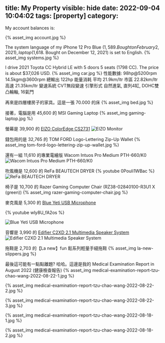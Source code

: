 title: My Property
visible: hide
date: 2022-09-04 10:04:02
tags: [property]
category: 
---

<!--總資產超出 10,342,95，--> My account balances is:
{% asset_img account.jpg %}

The system language of my iPhone 12 Pro Blue ($1,589. Bought on February 2, 2021), laptop ($1,618. Bought on December 12, 2021) is set to English.
{% asset_img systems.jpg %}

<!--more-->

I drive 2021 Toyota CC Hybrid LE with 5 doors 5 seats (1798 CC). The price is about $37,026 USD.
{% asset_img car.jpg %}
性能數據: 98hp@5200rpm 14.5kgm@3600rpm 總輸出 122hp
能量消耗 平均 21.9km/ltr 市區 22.82km/ltr 高速 21.35km/ltr
變速系統 CVT無段變速
引擎形式 自然進氣, 直列4缸, DOHC雙凸輪軸, 16氣門

<!--
再來是房子。我有一棟買 13,500,000，107 年實價登陸達 15,000,000，貸款剩下 7,781,117，賣掉後得 6,218,883 的四層樓房子、一層買 6,720,000，實價登陸達 7,500,000，貸款剩下 5,905,962，賣掉後得 1,594,038 的房子。
-->

再來是四層樓房子的家具。這是一張 70.000 的床
{% asset_img bed.jpg %}

接著，電腦是用 45,600 的 MSI Gaming Laptop
{% asset_img gaming-laptop.jpg %}

螢幕是 39,900 的 [EIZO ColorEdge CS2731](https://www.eizo.com.tw/products/coloredge/cs2731/index.html)
![EIZO Monitor](https://www.eizo.com.tw/products/coloredge/cs2731/images/header_bg.jpg)

錢包用的是 32,765 的 TOM FORD Logo-Lettering Zip-Up Wallet
{% asset_img tom-ford-logo-lettering-zip-up-wallet.jpg %}

還有一組 11,610 的專業電繪版 Wacom Intuos Pro Medium PTH-660/K0
![Wacom Intuos Pro Medium PTH-660/K0](https://store.wacom.tw/PostImages/0a0253eb-d2c3-4ae5-ba49-4a6739ca33f6/ShowImg/PTH660K0(1).jpg)

吹風機是 12,600 的 ReFa BEAUTECH DRYER
{% youtube 0Pouli1WBac %}
![ReFa BEAUTECH DRYER](https://www.refa.tw/upload/products/2106181508180000001.jpg)

椅子是 10,700 的 Razer Gaming Computer Chair (RZ38-02840100-R3U1 X (green))
{% asset_img razer-gaming-computer-chair.jpg %}

麥克風是 5,300 的 [Blue Yeti USB Microphone](https://www.bluemic.com/en-us/products/yeti/)

{% youtube wly8U_fA2os %}

![Blue Yeti USB Microphone](https://s3.amazonaws.com/cd.bluemic.com/img/yeti/yeti-header-yetiblackout-desktop.png)

音響是 3,990 的 [Edifier C2XD 2.1 Multimedia Speaker System](https://www.edifier.online/products/edifier-c2xd-2-1-multimedia-speaker-system-black)
![Edifier C2XD 2.1 Multimedia Speaker System](https://cdn.shopify.com/s/files/1/0342/4731/1496/products/C2XD-1_1296x.jpg?v=1603358623)

拖鞋是 2,703 的【La new】fun 鬆系列輕量手縫拖鞋
{% asset_img la-new-slippers.jpg %}

最後這可能有一點點離題? 哈哈。這邊是我的 Medical Examination Report in August 2022 (健康檢查報告)
{% asset_img medical-examination-report-tzu-chao-wang-2022-08-22-1.jpg %}

{% asset_img medical-examination-report-tzu-chao-wang-2022-08-22-2.jpg %}

{% asset_img medical-examination-report-tzu-chao-wang-2022-08-22-3.jpg %}

{% asset_img medical-examination-report-tzu-chao-wang-2022-08-18-1.jpg %}

{% asset_img medical-examination-report-tzu-chao-wang-2022-08-18-2.jpg %}
